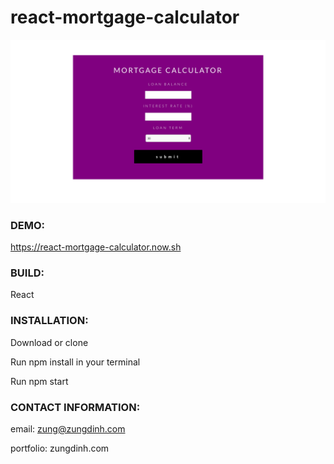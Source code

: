 # react-mortgage-calculator

<img src="/public/images/screenshot.png">


### DEMO:
https://react-mortgage-calculator.now.sh

### BUILD:
React

### INSTALLATION:
Download or clone 

Run npm install in your terminal

Run npm start 

### CONTACT INFORMATION:
email: zung@zungdinh.com

portfolio: zungdinh.com 
